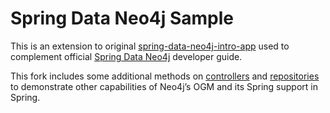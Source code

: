 # Spring Data Neo4j Sample

This is an extension to original [spring-data-neo4j-intro-app](https://github.com/neo4j-examples/spring-data-neo4j-intro-app) used to complement official [Spring Data Neo4j](https://neo4j.com/developer/spring-data-neo4j/) developer guide.

This fork includes some additional methods on [controllers](https://github.com/Toparvion/spring-data-neo4j-intro-app/tree/master/src/main/java/com/neo4j/example/springdataneo4jintroapp/controllers) and [repositories](https://github.com/Toparvion/spring-data-neo4j-intro-app/tree/master/src/main/java/com/neo4j/example/springdataneo4jintroapp/repositories) to demonstrate other capabilities of Neo4j’s OGM and its Spring support in Spring.